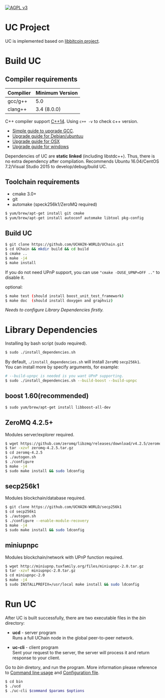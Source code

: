 [![AGPL v3](https://img.shields.io/badge/license-AGPL%20v3-brightgreen.svg)](./LICENSE)

# UC Project
UC is implemented based on [libbitcoin project](https://github.com/libbitcoin).


# Build UC

## Compiler requirements
| Compilier | Minimum Version |  
| ---------| ---------------- | 
| gcc/g++ |   5.0             |  
| clang++ |   3.4 (8.0.0)     |  

C++ compiler support [C++14](http://en.cppreference.com/w/cpp/compiler_support). 
Using `c++ -v` to check c++ version.
- [Simple guide to upgrade GCC](http://docs.uc.org/helpdoc/upgrade-gcc.html).
- [Upgrade guide for Debian/ubuntuu](https://github.com/libbitcoin/libbitcoin#debianubuntu)
- [Upgrade guide for OSX](https://github.com/libbitcoin/libbitcoin#macintosh)
- [Upgrade guide for windows](https://github.com/libbitcoin/libbitcoin#windows)

Dependencies of UC are **static linked** (including libstdc++). 
Thus, there is no extra dependency after compilation.
Recommends Ubuntu 16.04/CentOS 7.2/Visual Studio 2015 to develop/debug/build UC.

## Toolchain requirements
- cmake 3.0+
- git
- automake (speck256k1/ZeroMQ required)

```bash
$ yum/brew/apt-get install git cmake
$ yum/brew/apt-get install autoconf automake libtool pkg-config
```

## Build UC
```bash
$ git clone https://github.com/UCHAIN-WORLD/UChain.git
$ cd UChain && mkdir build && cd build
$ cmake ..
$ make -j4
$ make install
```
If you do not need UPnP support, you can use `"cmake -DUSE_UPNP=OFF .."` to disable it.

optional:
```bash
$ make test (should install boost_unit_test_framework)
$ make doc  (should install doxygen and graphviz)
```
*Needs to configure Library Dependencies firstly.*

# Library Dependencies

Installing by bash script (sudo required).
```bash
$ sudo ./install_dependencies.sh
```
By default, `./install_dependencies.sh` will install `ZeroMQ` `secp256k1`.  
You can install more by specify arguments, for example:
```bash
# --build-upnpc is needed is you want UPnP supporting.
$ sudo ./install_dependencies.sh --build-boost --build-upnpc
```

## boost 1.60(recommended)
```bash
$ sudo yum/brew/apt-get install libboost-all-dev
```

## ZeroMQ 4.2.5+
Modules server/explorer required.

```bash
$ wget https://github.com/zeromq/libzmq/releases/download/v4.2.5/zeromq-4.2.5.tar.gz
$ tar -xzvf zeromq-4.2.5.tar.gz
$ cd zeromq-4.2.5
$ ./autogen.sh
$ ./configure
$ make -j4
$ sudo make install && sudo ldconfig
```

## secp256k1 
Modules blockchain/database required.

```bash
$ git clone https://github.com/UCHAIN-WORLD/secp256k1
$ cd secp256k1
$ ./autogen.sh
$ ./configure --enable-module-recovery
$ make -j4
$ sudo make install && sudo ldconfig
```

## miniupnpc
Modules blockchain/network with UPnP function required.

```bash
$ wget http://miniupnp.tuxfamily.org/files/miniupnpc-2.0.tar.gz
$ tar -xzvf miniupnpc-2.0.tar.gz
$ cd miniupnpc-2.0
$ make -j4
$ sudo INSTALLPREFIX=/usr/local make install && sudo ldconfig
```

# Run UC
After UC is built successfully, there are two executable files in the _bin_ directory:

 - **ucd** - server program  
   Runs a full UChain node in the global peer-to-peer network.

 - **uc-cli** - client program  
   Sent your request to the server, the server will process it and return response to your client.

Go to _bin_ diretory, and run the program.
More information please reference to [Command line usage](https://docs.uc.org/docs/command-line.html) and [Configuration file](https://docs.uc.org/docs/config-file.html).
```bash
$ cd bin
$ ./ucd
$ ./uc-cli $command $params $options
```
